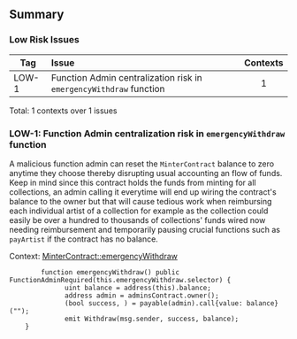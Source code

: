 ## Summary

### Low Risk Issues
|Tag |Issue|Contexts|
|-|:-|:-:|
|LOW-1| Function Admin centralization risk in `emergencyWithdraw` function |1| 

Total: 1 contexts over 1 issues

### LOW-1: Function Admin centralization risk in `emergencyWithdraw` function
A malicious function admin can reset the `MinterContract` balance to zero anytime they choose thereby disrupting usual accounting an flow of funds. Keep in mind since this contract holds the funds from minting for all collections, an admin calling it everytime will end up wiring the contract's balance to the owner but that will cause tedious work when reimbursing each individual artist of a collection for example as the collection could easily be over a hundred to thousands of collections' funds wired now needing reimbursement and temporarily pausing crucial functions such as `payArtist` if the contract has no balance.

Context: [MinterContract::emergencyWithdraw](https://github.com/code-423n4/2023-10-nextgen/blob/main/smart-contracts/MinterContract.sol#L461)
```solidity
        function emergencyWithdraw() public FunctionAdminRequired(this.emergencyWithdraw.selector) {
              uint balance = address(this).balance;
              address admin = adminsContract.owner();
              (bool success, ) = payable(admin).call{value: balance}("");
              emit Withdraw(msg.sender, success, balance);
    }
```